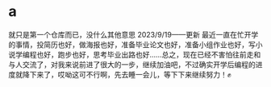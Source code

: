 # a
就只是第一个仓库而已，没什么其他意思
2023/9/19——更新
  最近一直在忙开学的事情，投简历也好，做海报也好，准备毕业论文也好，准备小组作业也好，写小说学编程也好，跑步也好，思考毕业出路也好……总之，现在已经不害怕往前走和与人交流了，对我来说前进了很大的一步，继续加油吧，不过确实开学后编程的进度就降下来了，哎呦这可不行啊，先去睡一会儿，等下下来继续努力！✊

